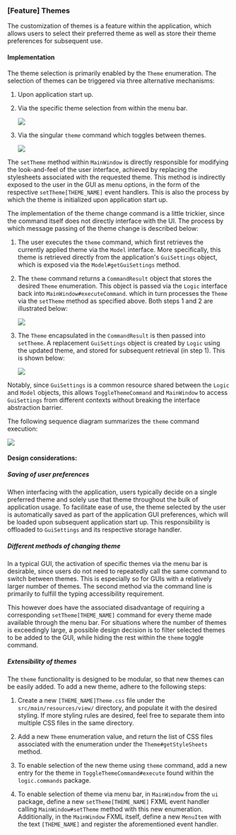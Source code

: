 ### [Feature] Themes

The customization of themes is a feature within the application, which allows users to select their preferred theme
as well as store their theme preferences for subsequent use.

#### Implementation

The theme selection is primarily enabled by the `Theme` enumeration.
The selection of themes can be triggered via three alternative mechanisms:

1. Upon application start up.

2. Via the specific theme selection from within the menu bar.

   ![](images/themeMenuScreenshot.png)

3. Via the singular `theme` command which toggles between themes.

   ![](images/themeCliScreenshot.png)

The `setTheme` method within `MainWindow` is directly responsible for modifying the look-and-feel of the user interface,
achieved by replacing the stylesheets associated with the requested theme. This method is indirectly exposed to the user
in the GUI as menu options, in the form of the respective `setTheme[THEME_NAME]` event handlers.
This is also the process by which the theme is initialized upon application start up.

The implementation of the theme change command is a little trickier, since the command itself does not directly
interface with the UI. The process by which message passing of the theme change is described below:

1. The user executes the `theme` command, which first retrieves the currently applied theme via the `Model`
   interface. More specifically, this theme is retrieved directly from the application's `GuiSettings` object, which
   is exposed via the `Model#getGuiSettings` method.
   
2. The `theme` command returns a `CommandResult` object that stores the desired `Theme` enumeration. This object is
   passed via the `Logic` interface back into `MainWindow#executeCommand`. which in turn processes the `Theme`
   via the `setTheme` method as specified above. Both steps 1 and 2 are illustrated below:

   ![](images/ThemeDiagramLogicExecute.png)

3. The `Theme` encapsulated in the `CommandResult` is then passed into `setTheme`.
   A replacement `GuiSettings` object is created by `Logic` using the updated theme,
   and stored for subsequent retrieval (in step 1). This is shown below:
   
   ![](images/ThemeDiagramSetTheme.png)

Notably, since `GuiSettings` is a common resource shared between the `Logic` and `Model` objects, this allows
`ToggleThemeCommand` and `MainWindow` to access `GuiSettings` from different contexts without
breaking the interface abstraction barrier.

The following sequence diagram summarizes the `theme` command execution:

![](images/ThemeDiagram.png)

#### Design considerations:

##### Saving of user preferences

When interfacing with the application, users typically decide on a single preferred theme and solely use
that theme throughout the bulk of application usage. To facilitate ease of use, the theme selected by the user is
automatically saved as part of the application GUI preferences, which will be loaded upon subsequent application
start up. This responsibility is offloaded to `GuiSettings` and its respective storage handler.

##### Different methods of changing theme

In a typical GUI, the activation of specific themes via the menu bar is desirable, since users do not
need to repeatedly call the same command to switch between themes. This is especially so for GUIs with a
relatively larger number of themes. The second method via the command line is primarily to fulfill the
typing accessibility requirement.

This however does have the associated disadvantage of requiring a corresponding `setTheme[THEME_NAME]` command
for every theme made available through the menu bar. For situations where the number of themes is exceedingly large,
a possible design decision is to filter selected themes to be added to the GUI, while hiding the rest within the
`theme` toggle command.

##### Extensibility of themes

The `theme` functionality is designed to be modular, so that new themes can be easily added.
To add a new theme, adhere to the following steps:

1. Create a new `[THEME_NAME]Theme.css` file under the `src/main/resources/view/` directory,
   and populate it with the desired styling. If more styling rules are desired, feel free to separate them into
   multiple CSS files in the same directory.
   
2. Add a new `Theme` enumeration value, and
   return the list of CSS files associated with the enumeration under the `Theme#getStyleSheets` method.
   
3. To enable selection of the new theme using `theme` command, add a new entry for the theme in
   `ToggleThemeCommand#execute` found within the `logic.commands` package.
   
4. To enable selection of theme via menu bar, in `MainWindow` from the `ui` package,
   define a new `setTheme[THEME_NAME]` FXML event
   handler calling `MainWindow#setTheme` method with this new enumeration. Additionally, in the `MainWindow` FXML itself,
   define a new `MenuItem` with the text `[THEME_NAME]` and register the aforementioned event handler.
